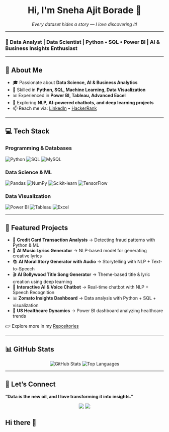 <h1 align="center">Hi, I'm Sneha Ajit Borade 👋</h1>
<p align="center"><em>Every dataset hides a story — I love discovering it!</em></p>

---

### 🚀 Data Analyst | Data Scientist | Python • SQL • Power BI | AI & Business Insights Enthusiast

---

## 🌟 About Me
- 🎓 Passionate about **Data Science, AI & Business Analytics**  
- 🐍 Skilled in **Python, SQL, Machine Learning, Data Visualization**  
- 📊 Experienced in **Power BI, Tableau, Advanced Excel**  
- 🤖 Exploring **NLP, AI-powered chatbots, and deep learning projects**  
- 📫 Reach me via: [LinkedIn](https://www.linkedin.com/in/sneha-borade-113701256?utm_source=share&utm_campaign=share_via&utm_content=profile&utm_medium=android_app) • [HackerRank](https://www.hackerrank.com/profile/snehaborade30)  

---

## 💻 Tech Stack

### Programming & Databases
![Python](https://img.shields.io/badge/Python-3776AB?style=for-the-badge&logo=python&logoColor=white)
![SQL](https://img.shields.io/badge/SQL-025E8C?style=for-the-badge&logo=postgresql&logoColor=white)
![MySQL](https://img.shields.io/badge/MySQL-4479A1?style=for-the-badge&logo=mysql&logoColor=white)

### Data Science & ML
![Pandas](https://img.shields.io/badge/Pandas-150458?style=for-the-badge&logo=pandas&logoColor=white)
![NumPy](https://img.shields.io/badge/Numpy-013243?style=for-the-badge&logo=numpy&logoColor=white)
![Scikit-learn](https://img.shields.io/badge/Scikit--learn-F7931E?style=for-the-badge&logo=scikit-learn&logoColor=white)
![TensorFlow](https://img.shields.io/badge/TensorFlow-FF6F00?style=for-the-badge&logo=tensorflow&logoColor=white)

### Data Visualization
![Power BI](https://img.shields.io/badge/PowerBI-F2C811?style=for-the-badge&logo=powerbi&logoColor=black)
![Tableau](https://img.shields.io/badge/Tableau-E97627?style=for-the-badge&logo=tableau&logoColor=white)
![Excel](https://img.shields.io/badge/Excel-217346?style=for-the-badge&logo=microsoft-excel&logoColor=white)

---

## 🚀 Featured Projects

- 🏦 **Credit Card Transaction Analysis** → Detecting fraud patterns with Python & ML  
- 🎵 **AI Music Lyrics Generator** → NLP-based model for generating creative lyrics  
- 📚 **AI Moral Story Generator with Audio** → Storytelling with NLP + Text-to-Speech  
- 🎬 **AI Bollywood Title Song Generator** → Theme-based title & lyric creation using deep learning  
- 🤖 **Interactive AI & Voice Chatbot** → Real-time chatbot with NLP + Speech Recognition  
- 📊 **Zomato Insights Dashboard** → Data analysis with Python + SQL + visualization  
- 🏥 **US Healthcare Dynamics** → Power BI dashboard analyzing healthcare trends  

👉 Explore more in my [Repositories](https://github.com/SNEHABORADE25?tab=repositories)

---

## 📊 GitHub Stats
<p align="center">
  <img src="https://github-readme-stats.vercel.app/api?username=SNEHABORADE25&show_icons=true&theme=radical" alt="GitHub Stats"/>
  <img src="https://github-readme-stats.vercel.app/api/top-langs/?username=SNEHABORADE25&layout=compact&theme=radical" alt="Top Languages"/>
</p>

---

## 🤝 Let’s Connect
**“Data is the new oil, and I love transforming it into insights.”**  
<p align="center">
  <a href="https://www.linkedin.com/in/sneha-borade-113701256?utm_source=share&utm_campaign=share_via&utm_content=profile&utm_medium=android_app"><img src="https://img.shields.io/badge/LinkedIn-0077B5?style=for-the-badge&logo=linkedin&logoColor=white"/></a>
  <a href="mailto:snehaborade30@gmail.com"><img src="https://img.shields.io/badge/Gmail-D14836?style=for-the-badge&logo=gmail&logoColor=white"/></a>
</p>


## Hi there 👋

<!--
**SNEHABORADE25/SNEHABORADE25** is a ✨ _special_ ✨ repository because its `README.md` (this file) appears on your GitHub profile.

Here are some ideas to get you started:

- 🔭 I’m currently working on ...
- 🌱 I’m currently learning ...
- 👯 I’m looking to collaborate on ...
- 🤔 I’m looking for help with ...
- 💬 Ask me about ...
- 📫 How to reach me: ...
- 😄 Pronouns: ...
- ⚡ Fun fact: ...
-->
